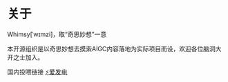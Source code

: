 # 关于

Whimsy[ˈwɪmzi]，取“奇思妙想”一意

本开源组织是以奇思妙想去摸索AIGC内容落地为实际项目而设，欢迎各位脑洞大开之士加入。

国内投喂链接 [⚡爱发电](https://afdian.net/a/whimsy-ai)
